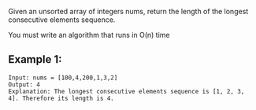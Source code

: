 Given an unsorted array of integers nums, return the length of the longest consecutive elements sequence.

You must write an algorithm that runs in O(n) time

## Example 1:
```
Input: nums = [100,4,200,1,3,2]
Output: 4
Explanation: The longest consecutive elements sequence is [1, 2, 3, 4]. Therefore its length is 4.
```